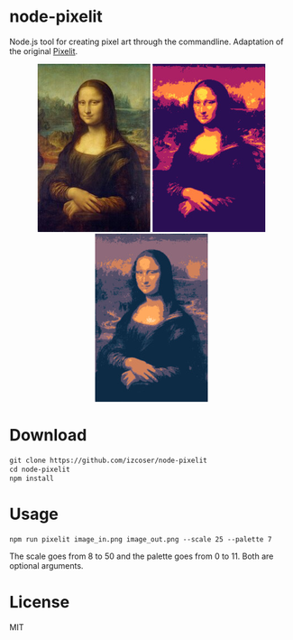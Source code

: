# node-pixelit
Node.js tool for creating pixel art through the commandline. Adaptation of the original [Pixelit](https://github.com/giventofly/pixelit).

<p align="middle">
  <img src="https://raw.githubusercontent.com/izcoser/node-pixelit/main/img/1.jpg"/>
  <img src="https://raw.githubusercontent.com/izcoser/node-pixelit/main/img/2.jpg"/>
  <img src="https://raw.githubusercontent.com/izcoser/node-pixelit/main/img/3.jpg"/>
</p>


# Download
```
git clone https://github.com/izcoser/node-pixelit
cd node-pixelit
npm install
```

# Usage
```
npm run pixelit image_in.png image_out.png --scale 25 --palette 7
```
The scale goes from 8 to 50 and the palette goes from 0 to 11. Both are optional arguments.

# License

MIT
